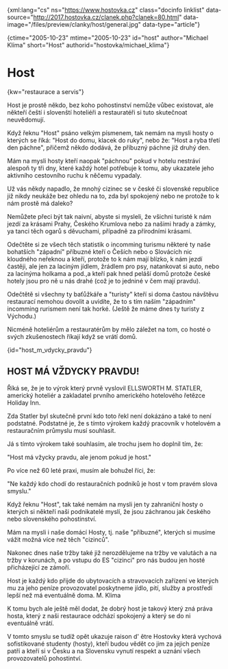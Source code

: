 
{xml:lang="cs" ns="https://www.hostovka.cz" class="docinfo linklist" data-source="http://2017.hostovka.cz/clanek.php?clanek=80.html" data-image="/files/preview/clanky/host/general.jpg" data-type="article"}

{ctime="2005-10-23" mtime="2005-10-23" id="host" author="Michael Klíma" short="Host" authorid="hostovka/michael_klima"}

# Host

<!-- generated attribute kw by user_udpatekw.sh on 2020-04-21, do not edit -->

{kw="restaurace a servis"}

Host je prostě někdo, bez koho pohostinství nemůže vůbec existovat, ale někteří čeští i slovenští hoteliéři a restauratéři si tuto skutečnoat neuvědomují.

Když řeknu "Host" psáno velkým písmenem, tak nemám na mysli hosty o kterých se říká: "Host do domu, klacek do ruky", nebo že: "Host a ryba třetí den páchne", přičemž někdo dodává, že příbuzný páchne již druhý den.

Mám na mysli hosty kteří naopak "páchnou" pokud v hotelu nestráví alespoň ty tři dny, které každý hotel potřebuje k tomu, aby ukazatele jeho aktivního cestovního ruchu k něčemu vypadaly.

Už vás někdy napadlo, že mnohý cizinec se v české či slovenské republice již nikdy neukáže bez ohledu na to, zda byl spokojený nebo ne protože to k nám prostě má daleko?

Nemůžete přeci být tak naivní, abyste si mysleli, že všichni turisté k nám jezdí za krásami Prahy, Českého Krumlova nebo za našimi hrady a zámky, ya tanci těch ogarů s děvuchami, případně za přírodními krásami.

Odečtěte si ze všech těch statistik o incomming turismu některé ty naše bohatších "západní" příbuzné kteří o Češích nebo o Slovácích nic kloudného neřeknou a kteří, protože to k nám mají blízko, k nám jezdí častěji, ale jen za laciným jídlem, žrádlem pro psy, natankovat si auto, nebo za lacinýma holkama a pod.,a kteří pak hned peláší domů protože české hotely jsou pro ně u nás drahé (což je to jedniné v čem mají pravdu).

Odečtětě si všechny ty baťůžkáře a "turisty" kteří si doma častou návštěvu restaurací nemohou dovolit a uvidíte, že to s tím naším "západním" incomming rurismem není tak horké. (Ještě že máme dnes ty turisty z Východu.)

Nicméně hoteliérům a restauratérům by mělo záležet na tom, co hosté o svých zkušenostech říkají když se vrátí domů.

{id="host\_m\_vdycky_pravdu"}

## HOST MÁ VŽDYCKY PRAVDU!

Říká se, že je to výrok který prvně vyslovil ELLSWORTH M. STATLER, americký hoteliér a zakladatel prvního amerického hotelového řetězce Holiday Inn.

Zda Statler byl skutečně první kdo toto řekl není dokázáno a také to není podstatné. Podstatné je, že s tímto výrokem každý pracovník v hotelovém a restauračním průmyslu musí souhlasit.

Já s tímto výrokem také souhlasím, ale trochu jsem ho doplnil tím, že:

"Host má vžycky pravdu, ale jenom pokud je host."

Po více než 60 leté praxi, musím ale bohužel říci, že:

"Ne každý kdo chodí do restauračních podniků je host v tom pravém slova smyslu."

Když řeknu "Host", tak také nemám na mysli jen ty zahraniční hosty o kterých si někteří naši podnikatelé myslí, že jsou záchranou jak českého nebo slovenského pohostinství.

Mám na mysli i naše domácí Hosty, tj. naše "příbuzné", kterých si musíme vážit možná více než těch "cizinců".

Nakonec dnes naše tržby také již nerozdělujeme na tržby ve valutách a na tržby v korunách, a po vstupu do ES "cizinci" pro nás budou jen hosté přicházející ze zámoří.

Host je každý kdo přijde do ubytovacích a stravovacích zařízení ve kterých mu za jeho peníze provozovatel poskytneme jídlo, pití, služby a prostředí lepší než má eventuálně doma. M. Klima

K tomu bych ale ještě měl dodat, že dobrý host je takový který zná práva hosta, který z naši restaurace odchází spokojený a který se do ni eventuálně vrátí.

V tomto smyslu se tudíž opět ukazuje raison d' être Hostovky která vychová sofistikované studenty (hosty), kteří budou vědět co jim za jejich peníze patří a kteří si v Česku a na Slovensku vynutí respekt a uznání všech provozovatelů pohostintví.

